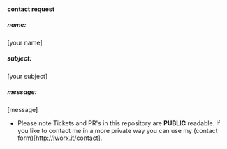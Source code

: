 #### contact request

##### name:  
[your name]

##### subject:  
[your subject]

##### message:  
[message]

* Please note Tickets and PR's in this repository are **PUBLIC** readable.  If you like to contact me in a more private way you can use my (contact form)[http://iworx.it/contact].